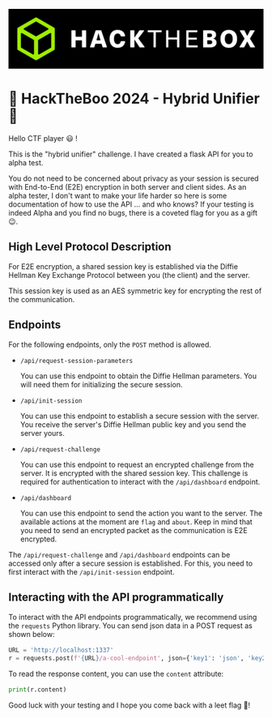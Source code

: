 ![img](https://raw.githubusercontent.com/hackthebox/htboo-ctf-2023/refs/heads/main/assets/banner.png)

# 🎃 HackTheBoo 2024 - Hybrid Unifier 🎃

Hello CTF player :smiley: !

This is the "hybrid unifier" challenge. I have created a flask API for you to alpha test.

You do not need to be concerned about privacy as your session is secured with End-to-End (E2E) encryption in both server and client sides.
As an alpha tester, I don't want to make your life harder so here is some documentation of how to use the API ... and who knows? If your testing is indeed Alpha and you find no bugs, there is a coveted flag for you as a gift :wink:.​



## High Level Protocol Description

For E2E encryption, a shared session key is established via the Diffie Hellman Key Exchange Protocol between you (the client) and the server.

This session key is used as an AES symmetric key for encrypting the rest of the communication.



## Endpoints

For the following endpoints, only the `POST` method is allowed.

- `/api/request-session-parameters`

  You can use this endpoint to obtain the Diffie Hellman parameters. You will need them for initializing the secure session.

  

- `/api/init-session`

  You can use this endpoint to establish a secure session with the server. You receive the server's Diffie Hellman public key and you send the server yours.








- `/api/request-challenge`

  You can use this endpoint to request an encrypted challenge from the server. It is encrypted with the shared session key. This challenge is required for authentication to interact with the `/api/dashboard` endpoint.

  

- `/api/dashboard`

  You can use this endpoint to send the action you want to the server. The available actions at the moment are `flag` and `about`. Keep in mind that you need to send an encrypted packet as the communication is E2E encrypted.

The `/api/request-challenge` and `/api/dashboard` endpoints can be accessed only after a secure session is established. For this, you need to first interact with the `/api/init-session` endpoint.



## Interacting with the API programmatically

To interact with the API endpoints programmatically, we recommend using the `requests` Python library. You can send json data in a POST request as shown below:

```python
URL = 'http://localhost:1337'
r = requests.post(f'{URL}/a-cool-endpoint', json={'key1': 'json', 'key2': 'data'})
```

To read the response content, you can use the `content` attribute:

```python
print(r.content)
```



Good luck with your testing and I hope you come back with a leet flag :triangular_flag_on_post:!
